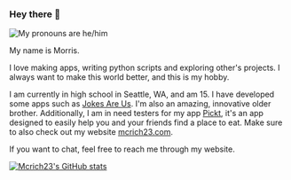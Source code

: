 ### Hey there 👋
<p>
  <img src="https://shields.io/badge/pronouns-he/him-blue" alt="My pronouns are he/him"/>

My name is Morris.

I love making apps, writing python scripts and exploring other's projects. I always want to make this world better, and this is my hobby.
  
I am currently in high school in Seattle, WA, and am 15. I have developed some apps such as [Jokes Are Us](https://apps.apple.com/us/app/jokes-are-us/id1557776302). I'm also an amazing, innovative older brother. Additionally, I am in need testers for my app [Pickt](https://mcrich23.com/pickt), it's an app designed to easily help you and your friends find a place to eat. Make sure to also check out my website [mcrich23.com](https://mcrich23.com).
  
If you want to chat, feel free to reach me through my website.
<p>

[![Mcrich23's GitHub stats](https://github-readme-stats.vercel.app/api?username=mcrich23)](https://github.com/anuraghazra/github-readme-stats)

  

